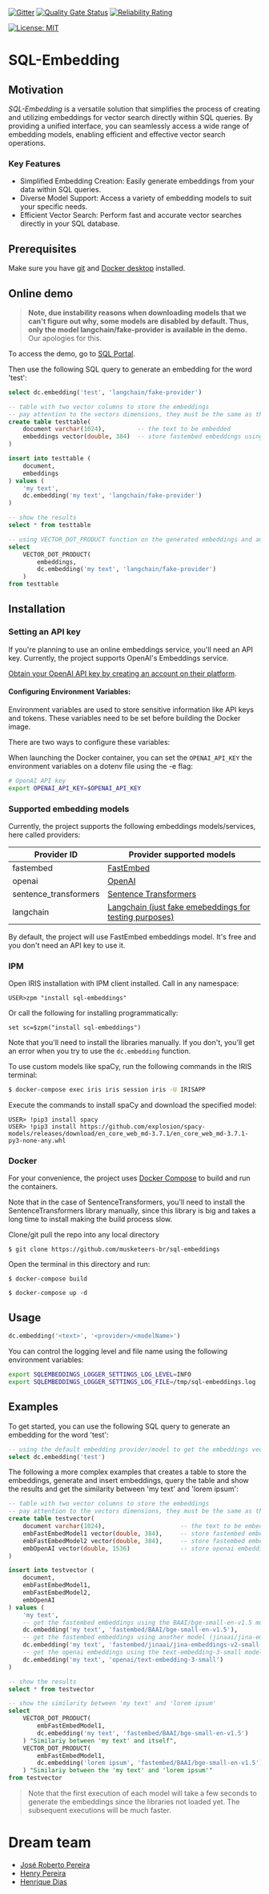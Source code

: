  [![Gitter](https://img.shields.io/badge/Available%20on-Intersystems%20Open%20Exchange-00b2a9.svg)](https://openexchange.intersystems.com/package/sql-embedding)
 [![Quality Gate Status](https://community.objectscriptquality.com/api/project_badges/measure?project=intersystems_iris_community__sql-embeddings&metric=alert_status)](https://community.objectscriptquality.com/dashboard?id=intersystems_iris_community__sql-embeddings&metric=alert_status)
 [![Reliability Rating](https://community.objectscriptquality.com/api/project_badges/measure?project=intersystems_iris_community__sql-embeddings&metric=reliability_rating)](https://community.objectscriptquality.com/dashboard?id=intersystems_iris_community__sql-embeddings&metric=reliability_rating)

[![License: MIT](https://img.shields.io/badge/License-MIT-blue.svg?style=flat&logo=AdGuard)](LICENSE)

# SQL-Embedding

## Motivation
*SQL-Embedding* is a versatile solution that simplifies the process of creating and utilizing embeddings for vector search directly within SQL queries. By providing a unified interface, you can seamlessly access a wide range of embedding models, enabling efficient and effective vector search operations.

### Key Features
* Simplified Embedding Creation: Easily generate embeddings from your data within SQL queries.
* Diverse Model Support: Access a variety of embedding models to suit your specific needs.
* Efficient Vector Search: Perform fast and accurate vector searches directly in your SQL database.

## Prerequisites

Make sure you have [git](https://git-scm.com/book/en/v2/Getting-Started-Installing-Git) and [Docker desktop](https://www.docker.com/products/docker-desktop) installed.

## Online demo

> **Note, due instability reasons when downloading models that we can't figure out why, some models are disabled by default. Thus, only the model langchain/fake-provider is available in the demo.** Our apologies for this.

To access the demo, go to [SQL Portal](https://sql-embeddings.demo.community.intersystems.com/csp/sys/exp/%25CSP.UI.Portal.SQL.Home.zen?$NAMESPACE=IRISAPP).

Then use the following SQL query to generate an embedding for the word 'test':

```sql
select dc.embedding('test', 'langchain/fake-provider')
```

```sql
-- table with two vector columns to store the embeddings
-- pay attention to the vectors dimensions, they must be the same as the model used
create table testtable(
    document varchar(1024),         -- the text to be embedded
    embeddings vector(double, 384)  -- store fastembed embeddings using its model bge-small-en-v1.5
)
```

```sql
insert into testtable (
    document, 
    embeddings
) values (
    'my text', 
    dc.embedding('my text', 'langchain/fake-provider')
)
```

```sql
-- show the results
select * from testtable
```

```sql
-- using VECTOR_DOT_PRODUCT function on the generated embeddings and ad-hoc embeddings
select 
    VECTOR_DOT_PRODUCT(
        embeddings, 
        dc.embedding('my text', 'langchain/fake-provider')
    )  
from testtable
```

## Installation 

### Setting an API key

If you're planning to use an online embeddings service, you'll need an API key. Currently, the project supports OpenAI's Embeddings service.

[Obtain your OpenAI API key by creating an account on their platform](https://openai.com/).

#### Configuring Environment Variables:

Environment variables are used to store sensitive information like API keys and tokens. These variables need to be set before building the Docker image.

There are two ways to configure these variables:

When launching the Docker container, you can set the `OPENAI_API_KEY` the environment variables on a dotenv file using the -e flag:

```bash
# OpenAI API key
export OPENAI_API_KEY=$OPENAI_API_KEY
```

### Supported embedding models

Currently, the project supports the following embeddings models/services, here called providers:

| Provider ID | Provider supported models |
|-------------|----------------------|
| fastembed | [FastEmbed](https://qdrant.github.io/fastembed/examples/Supported_Models/#supported-text-embedding-models) |
| openai | [OpenAI](https://platform.openai.com/docs/models/embeddings) |
| sentence_transformers | [Sentence Transformers](https://sbert.net/docs/sentence_transformer/pretrained_models.html#original-models) |
| langchain | [Langchain (just fake emebeddings for testing purposes)](https://python.langchain.com/docs/integrations/text_embedding/fake/) |

By default, the project will use FastEmbed embeddings model. It's free and you don't need an API key to use it.

### IPM

Open IRIS installation with IPM client installed. Call in any namespace:

```objectscript
USER>zpm "install sql-embeddings"

```

Or call the following for installing programmatically:

```objectscript
set sc=$zpm("install sql-embeddings")
```

Note that you'll need to install the libraries manually. If you don't, you'll get an error when you try to use the `dc.embedding` function.

To use custom models like spaCy, run the following commands in the IRIS terminal:

```bash
$ docker-compose exec iris iris session iris -U IRISAPP
```

Execute the commands to install spaCy and download the specified model:

```objectscript
USER> !pip3 install spacy
USER> !pip3 install https://github.com/explosion/spacy-models/releases/download/en_core_web_md-3.7.1/en_core_web_md-3.7.1-py3-none-any.whl
```

### Docker

For your convenience, the project uses [Docker Compose](https://docs.docker.com/compose/) to build and run the containers.

Note that in the case of SentenceTransformers, you'll need to install the SentenceTransformers library manually, since this library is big and takes a long time to install making the build process slow.

Clone/git pull the repo into any local directory

```
$ git clone https://github.com/musketeers-br/sql-embeddings
```

Open the terminal in this directory and run:

```
$ docker-compose build

$ docker-compose up -d
```

## Usage

```sql
dc.embedding('<text>', '<provider>/<modelName>')
```

You can control the logging level and file name using the following environment variables:

```bash
export SQLEMBEDDINGS_LOGGER_SETTINGS_LOG_LEVEL=INFO
export SQLEMBEDDINGS_LOGGER_SETTINGS_LOG_FILE=/tmp/sql-embeddings.log
```

## Examples
To get started, you can use the following SQL query to generate an embedding for the word 'test':

```sql
-- using the default embedding provider/model to get the embeddings vector
select dc.embedding('test')
```

The following a more complex examples that creates a table to store the embeddings, generate and insert embeddings, query the table and show the results and get the similarity between 'my text' and 'lorem ipsum': 

```sql
-- table with two vector columns to store the embeddings
-- pay attention to the vectors dimensions, they must be the same as the model used
create table testvector(
    document varchar(1024),                     -- the text to be embedded
    embFastEmbedModel1 vector(double, 384),     -- store fastembed embeddings using its model bge-small-en-v1.5
    embFastEmbedModel2 vector(double, 384),     -- store fastembed embeddings using its model jina-embeddings-v2-small-en
    embOpenAI vector(double, 1536)              -- store openai embeddings
)
```

```sql
insert into testvector (
    document, 
    embFastEmbedModel1, 
    embFastEmbedModel2, 
    embOpenAI
) values (
    'my text', 
    -- get the fastembed embeddings using the BAAI/bge-small-en-v1.5 model
    dc.embedding('my text', 'fastembed/BAAI/bge-small-en-v1.5'), 
    -- get the fastembed embeddings using another model (jinaai/jina-embeddings-v2-small-en)
    dc.embedding('my text', 'fastembed/jinaai/jina-embeddings-v2-small-en'),
    -- get the openai embeddings using the text-embedding-3-small model
    dc.embedding('my text', 'openai/text-embedding-3-small')
)
```

```sql
-- show the results
select * from testvector
```

```sql
-- show the similarity between 'my text' and 'lorem ipsum'
select 
    VECTOR_DOT_PRODUCT(
        embFastEmbedModel1, 
        dc.embedding('my text', 'fastembed/BAAI/bge-small-en-v1.5')
    ) "Similariy between 'my text' and itself", 
    VECTOR_DOT_PRODUCT(
        embFastEmbedModel1, 
        dc.embedding('lorem ipsum', 'fastembed/BAAI/bge-small-en-v1.5')
    ) "Similariy between the 'my text' and 'lorem ipsum'" 
from testvector
```

> Note that the first execution of each model will take a few seconds to generate the embeddings since the libraries not loaded yet. The subsequent executions will be much faster.

# Dream team

* [José Roberto Pereira](https://community.intersystems.com/user/jos%C3%A9-roberto-pereira-0)
* [Henry Pereira](https://community.intersystems.com/user/henry-pereira)
* [Henrique Dias](https://community.intersystems.com/user/henrique-dias-2)
